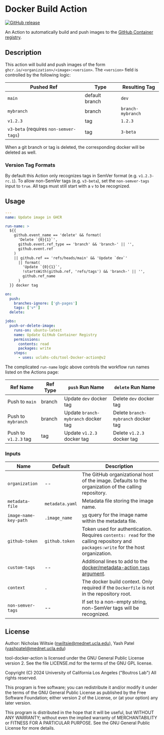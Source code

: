 # Docker Build Action

[![GitHub release](https://img.shields.io/github/v/release/uclahs-cds/tool-Docker-action)](https://github.com/uclahs-cds/tool-Docker-action/actions/workflows/prepare-release.yaml)

An Action to automatically build and push images to the [GitHub Container registry](https://github.com/features/packages).

## Description

This action will build and push images of the form `ghcr.io/<organization>/<image>:<version>`. The `<version>` field is controlled by the following logic:

| Pushed Ref | Type | Resulting Tag |
| ---------- | -------------- | ----------------- |
| `main` | default branch | `dev` |
| `mybranch` | branch | `branch-mybranch` |
| `v1.2.3` | tag | `1.2.3` |
| `v3-beta` (requires `non-semver-tags`) | tag | `3-beta` |

When a git branch or tag is deleted, the corresponding docker will be deleted as well.

### Version Tag Formats

By default this Action only recognizes tags in SemVer format (e.g. `v1.2.3-rc.1`). To allow non-SemVer tags (e.g. `v3-beta`), set the `non-semver-tags` input to `true`. All tags must still start with a `v` to be recognized.

## Usage

```yaml
---
name: Update image in GHCR

run-name: >
  ${{
    github.event_name == 'delete' && format(
      'Delete `{0}{1}`',
      github.event.ref_type == 'branch' && 'branch-' || '',
      github.event.ref
    )
    || github.ref == 'refs/heads/main' && 'Update `dev`'
      || format(
        'Update `{0}{1}`',
        !startsWith(github.ref, 'refs/tags') && 'branch-' || '',
        github.ref_name
      )
  }} docker tag

on:
  push:
    branches-ignore: ['gh-pages']
    tags: ['v*']
  delete:

jobs:
  push-or-delete-image:
    runs-on: ubuntu-latest
    name: Update GitHub Container Registry
    permissions:
      contents: read
      packages: write
    steps:
      - uses: uclahs-cds/tool-Docker-action@v2
```

The complicated `run-name` logic above controls the workflow run names listed on the Actions page:

| Ref Name | Ref Type | `push` Run Name | `delete` Run Name |
| -------------------- | -------- | ----------------------------------- | ----------------------------------- |
| Push to `main` | branch | Update `dev` docker tag | Delete `dev` docker tag |
| Push to `mybranch` | branch | Update `branch-mybranch` docker tag | Delete `branch-mybranch` docker tag |
| Push to `v1.2.3` tag | tag | Update `v1.2.3` docker tag | Delete `v1.2.3` docker tag |

### Inputs

| Name | Default | Description |
| ---- | ------- | ----------- |
| `organization` | -- | The GitHub organizational host of the image. Defaults to the organization of the calling repository. |
| `metadata-file` | `metadata.yaml` | Metadata file storing the image name. |
| `image-name-key-path` | `.image_name` | [`yq`](https://github.com/mikefarah/yq) query for the image name within the metadata file. |
| `github-token` | `github.token`  | Token used for authentication. Requires `contents: read` for the calling repository and `packages:write` for the host organization. |
| `custom-tags` | -- | Additional lines to add to the [docker/metadata-action `tags` argument](https://github.com/docker/metadata-action?tab=readme-ov-file#tags-input). |
| `context` | `.` | The docker build context. Only required if the `Dockerfile` is not in the repository root. |
| `non-semver-tags` | -- | If set to a non-empty string, non-SemVer tags will be recognized. |

## License

Author: Nicholas Wiltsie (nwiltsie@mednet.ucla.edu), Yash Patel (yashpatel@mednet.ucla.edu)

tool-docker-action is licensed under the GNU General Public License version 2. See the file LICENSE.md for the terms of the GNU GPL license.

Copyright (C) 2024 University of California Los Angeles ("Boutros Lab") All rights reserved.

This program is free software; you can redistribute it and/or modify it under the terms of the GNU General Public License as published by the Free Software Foundation; either version 2 of the License, or (at your option) any later version.

This program is distributed in the hope that it will be useful, but WITHOUT ANY WARRANTY; without even the implied warranty of MERCHANTABILITY or FITNESS FOR A PARTICULAR PURPOSE. See the GNU General Public License for more details.
